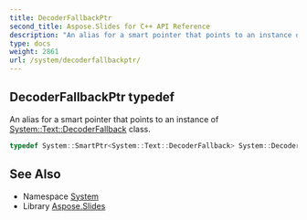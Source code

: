 ```yaml
---
title: DecoderFallbackPtr
second_title: Aspose.Slides for C++ API Reference
description: "An alias for a smart pointer that points to an instance of System::Text::DecoderFallback class."
type: docs
weight: 2861
url: /system/decoderfallbackptr/
---
```

## DecoderFallbackPtr typedef


An alias for a smart pointer that points to an instance of [System::Text::DecoderFallback](../../system.text/decoderfallback/) class.

```cpp
typedef System::SmartPtr<System::Text::DecoderFallback> System::DecoderFallbackPtr
```

## See Also

* Namespace [System](../)
* Library [Aspose.Slides](../../)